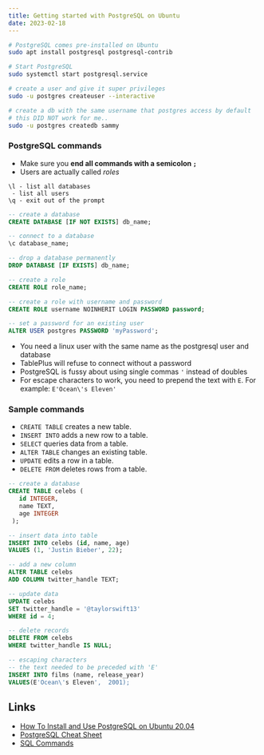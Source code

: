 ```yaml
---
title: Getting started with PostgreSQL on Ubuntu
date: 2023-02-18
---
```


```bash
# PostgreSQL comes pre-installed on Ubuntu
sudo apt install postgresql postgresql-contrib

# Start PostgreSQL
sudo systemctl start postgresql.service

# create a user and give it super privileges
sudo -u postgres createuser --interactive

# create a db with the same username that postgres access by default
# this DID NOT work for me..
sudo -u postgres createdb sammy
```


### PostgreSQL commands

- Make sure you **end all commands with a semicolon `;`**
- Users are actually called _roles_

```
\l - list all databases
 - list all users
\q - exit out of the prompt
```

```sql
-- create a database
CREATE DATABASE [IF NOT EXISTS] db_name;

-- connect to a database
\c database_name;

-- drop a database permanently
DROP DATABASE [IF EXISTS] db_name;

-- create a role
CREATE ROLE role_name;

-- create a role with username and password
CREATE ROLE username NOINHERIT LOGIN PASSWORD password;

-- set a password for an existing user
ALTER USER postgres PASSWORD 'myPassword';
```

- You need a linux user with the same name as the postgresql user and database
- TablePlus will refuse to connect without a password
- PostgreSQL is fussy about using single commas `'` instead of doubles
- For escape characters to work, you need to prepend the text with `E`. For example: `E'Ocean\'s Eleven'`
### Sample commands

- `CREATE TABLE` creates a new table.
- `INSERT INTO` adds a new row to a table.
- `SELECT` queries data from a table.
- `ALTER TABLE` changes an existing table.
- `UPDATE` edits a row in a table.
- `DELETE FROM` deletes rows from a table.


```sql
-- create a database
CREATE TABLE celebs (
   id INTEGER,
   name TEXT,
   age INTEGER
 );
```

```sql
-- insert data into table
INSERT INTO celebs (id, name, age) 
VALUES (1, 'Justin Bieber', 22);
```


```sql
-- add a new column
ALTER TABLE celebs 
ADD COLUMN twitter_handle TEXT;
```

```sql
-- update data
UPDATE celebs 
SET twitter_handle = '@taylorswift13' 
WHERE id = 4; 
```

```sql
-- delete records
DELETE FROM celebs 
WHERE twitter_handle IS NULL;
```

```sql
-- escaping characters
-- the text needed to be preceded with 'E'
INSERT INTO films (name, release_year)
VALUES(E'Ocean\'s Eleven',  2001);
```

Links
---

- [How To Install and Use PostgreSQL on Ubuntu 20.04](https://www.digitalocean.com/community/tutorials/how-to-install-and-use-postgresql-on-ubuntu-20-04)
- [PostgreSQL Cheat Sheet](https://www.postgresqltutorial.com/postgresql-cheat-sheet/)
- [SQL Commands](https://www.codecademy.com/article/sql-commands)